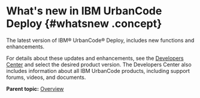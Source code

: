 # What's new in IBM UrbanCode Deploy {#whatsnew .concept}

The latest version of IBM® UrbanCode® Deploy, includes new functions and enhancements.

For details about these updates and enhancements, see the [Developers Center](https://developer.ibm.com/urbancode/products/urbancode-deploy/whats-new/) and select the desired product version. The Developers Center also includes information about all IBM UrbanCode products, including support forums, videos, and documents.

**Parent topic:** [Overview](../topics/c_node_overview.md)

